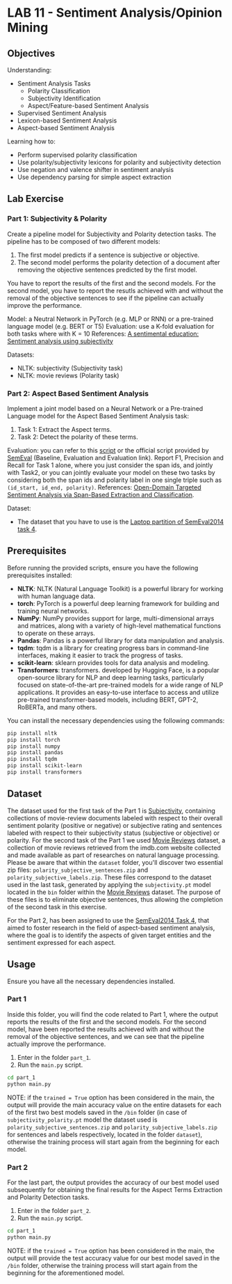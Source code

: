 # LAB 11 - Sentiment Analysis/Opinion Mining

## Objectives
Understanding:
- Sentiment Analysis Tasks
  - Polarity Classification
  - Subjectivity Identification
  - Aspect/Feature-based Sentiment Analysis
- Supervised Sentiment Analysis
- Lexicon-based Sentiment Analysis
- Aspect-based Sentiment Analysis

Learning how to:
- Perform supervised polarity classification
- Use polarity/subjectivity lexicons for polarity and subjectivity detection
- Use negation and valence shifter in sentiment analysis
- Use dependency parsing for simple aspect extraction

## Lab Exercise
### Part 1: Subjectivity & Polarity
Create a pipeline model for Subjectivity and Polarity detection tasks. The pipeline has to be composed of two different models:
1. The first model predicts if a sentence is subjective or objective.
2. The second model performs the polarity detection of a document after removing the objective sentences predicted by the first model.

You have to report the results of the first and the second models. For the second model, you have to report the resutls achieved with and without the removal of the objective sentences to see if the pipeline can actually improve the performance.

Model: a Neutral Network in PyTorch (e.g. MLP or RNN) or a pre-trained language model (e.g. BERT or T5)
Evaluation: use a K-fold evaluation for both tasks where with K = 10
References: [A sentimental education: Sentiment analysis using subjectivity](https://arxiv.org/pdf/cs/0409058.pdf)

Datasets:
- NLTK: subjectivity (Subjectivity task)
- NLTK: movie reviews (Polarity task)

### Part 2: Aspect Based Sentiment Analysis
Implement a joint model based on a Neural Network or a Pre-trained Language model for the Aspect Based Sentiment Analysis task:
1. Task 1: Extract the Aspect terms.
2. Task 2: Detect the polarity of these terms.

Evaluation: you can refer to this [script](https://github.com/lixin4ever/E2E-TBSA/blob/master/evals.py) or the official script provided by [SemEval](https://alt.qcri.org/semeval2014/task4/index.php?id=data-and-tools) (Baseline, Evaluation and Evaluation link). Report F1, Precision and Recall for Task 1 alone, where you just consider the span ids, and jointly with Task2, or you can jointly evaluate your model on these two tasks by considering both the span ids and polarity label in one single triple such as `(id_start, id_end, polarity)`.
References: [Open-Domain Targeted Sentiment Analysis via Span-Based Extraction and Classification](https://arxiv.org/pdf/1906.03820.pdf).

Dataset:
- The dataset that you have to use is the [Laptop partition of SemEval2014 task 4](https://github.com/lixin4ever/E2E-TBSA/tree/master/data).


## Prerequisites
Before running the provided scripts, ensure you have the following prerequisites installed:
- **NLTK**: NLTK (Natural Language Toolkit) is a powerful library for working with human language data.
- **torch**: PyTorch is a powerful deep learning framework for building and training neural networks.
- **NumPy**: NumPy provides support for large, multi-dimensional arrays and matrices, along with a variety of high-level mathematical functions to operate on these arrays.
- **Pandas**: Pandas is a powerful library for data manipulation and analysis.
- **tqdm**: tqdm is a library for creating progress bars in command-line interfaces, making it easier to track the progress of tasks.
- **scikit-learn**: sklearn provides tools for data analysis and modeling.
- **Transformers**: transformers. developed by Hugging Face, is a popular open-source library for NLP and deep learning tasks, particularly focused on state-of-the-art pre-trained models for a wide range of NLP applications. It provides an easy-to-use interface to access and utilize pre-trained transformer-based models, including BERT, GPT-2, RoBERTa, and many others.

You can install the necessary dependencies using the following commands:
```bash
pip install nltk
pip install torch
pip install numpy
pip install pandas
pip install tqdm
pip install scikit-learn
pip install transformers
```

## Dataset
The dataset used for the first task of the Part 1 is [Subjectivity](https://paperswithcode.com/dataset/subj), containing collections of movie-review documents labeled with respect to their overall sentiment polarity (positive or negative) or subjective rating and sentences labeled with respect to their subjectivity status (subjective or objective) or polarity.
For the second task of the Part 1 we used [Movie Reviews](https://www.kaggle.com/datasets/vipulgandhi/movie-review-dataset) dataset, a collection of movie reviews retrieved from the imdb.com website collected and made available as part of researches on natural language processing. 
Please be aware that within the `dataset` folder, you'll discover two essential zip files: `polarity_subjective_sentences.zip` and `polarity_subjective_labels.zip`. These files correspond to the dataset used in the last task, generated by applying the `subjectivity.pt` model located in the `bin` folder within the [Movie Reviews](https://www.kaggle.com/datasets/vipulgandhi/movie-review-dataset) dataset. The purpose of these files is to eliminate objective sentences, thus allowing the completion of the second task in this exercise.

For the Part 2, has been assigned to use the [SemEval2014 Task 4](https://aclanthology.org/S14-2004.pdf), that aimed to foster research in the field of aspect-based sentiment analysis, where the goal is to identify the aspects of given target entities and the sentiment expressed for each aspect.

## Usage
Ensure you have all the necessary dependencies installed.

### Part 1
Inside this folder, you will find the code related to Part 1, where the output reports the results of the first and the second models. For the second model, have been reported the results achieved with and without the removal of the objective sentences, and we can see that the pipeline actually improve the performance.
1. Enter in the folder `part_1`.
2. Run the `main.py` script.
```bash
cd part_1
python main.py
```

NOTE: if the `trained = True` option has been considered in the main, the output will provide the main accuracy value on the entire datasets for each of the first two best models saved in the `/bin` folder (in case of `subjectivity_polarity.pt` model the dataset used is `polarity_subjective_sentences.zip` and `polarity_subjective_labels.zip` for sentences and labels respectively, located in the folder `dataset`), otherwise the training process will start again from the beginning for each model.

### Part 2
For the last part, the output provides the accuracy of our best model used subsequently for obtaining the final results for the Aspect Terms Extraction and Polarity Detection tasks.
1. Enter in the folder `part_2`.
2. Run the `main.py` script.
```bash
cd part_1
python main.py
```

NOTE: if the `trained = True` option has been considered in the main, the output will provide the test accuracy value for our best model saved in the `/bin` folder, otherwise the training process will start again from the beginning for the aforementioned model.
